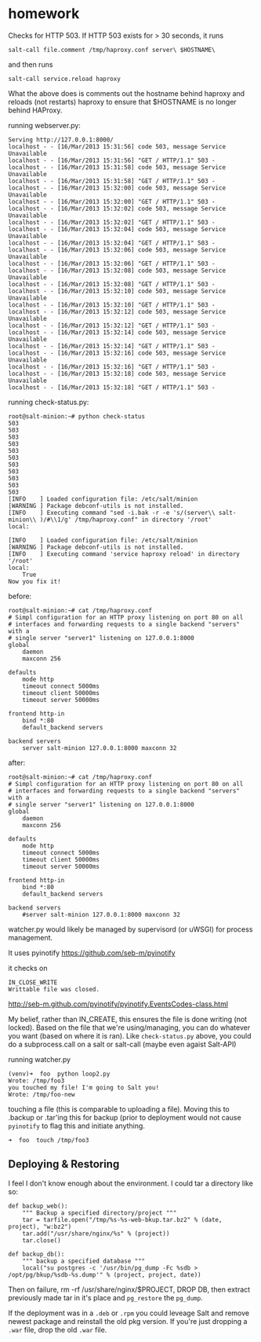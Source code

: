 homework
========


Checks for HTTP 503.  If HTTP 503 exists for > 30 seconds, it runs 

    salt-call file.comment /tmp/haproxy.conf server\ $HOSTNAME\ 

and then runs

    salt-call service.reload haproxy
    
What the above does is comments out the hostname behind haproxy and reloads (not restarts) haproxy to ensure that $HOSTNAME
is no longer behind HAProxy. 

running webserver.py:

    Serving http://127.0.0.1:8000/
    localhost - - [16/Mar/2013 15:31:56] code 503, message Service Unavailable
    localhost - - [16/Mar/2013 15:31:56] "GET / HTTP/1.1" 503 -
    localhost - - [16/Mar/2013 15:31:58] code 503, message Service Unavailable
    localhost - - [16/Mar/2013 15:31:58] "GET / HTTP/1.1" 503 -
    localhost - - [16/Mar/2013 15:32:00] code 503, message Service Unavailable
    localhost - - [16/Mar/2013 15:32:00] "GET / HTTP/1.1" 503 -
    localhost - - [16/Mar/2013 15:32:02] code 503, message Service Unavailable
    localhost - - [16/Mar/2013 15:32:02] "GET / HTTP/1.1" 503 -
    localhost - - [16/Mar/2013 15:32:04] code 503, message Service Unavailable
    localhost - - [16/Mar/2013 15:32:04] "GET / HTTP/1.1" 503 -
    localhost - - [16/Mar/2013 15:32:06] code 503, message Service Unavailable
    localhost - - [16/Mar/2013 15:32:06] "GET / HTTP/1.1" 503 -
    localhost - - [16/Mar/2013 15:32:08] code 503, message Service Unavailable
    localhost - - [16/Mar/2013 15:32:08] "GET / HTTP/1.1" 503 -
    localhost - - [16/Mar/2013 15:32:10] code 503, message Service Unavailable
    localhost - - [16/Mar/2013 15:32:10] "GET / HTTP/1.1" 503 -
    localhost - - [16/Mar/2013 15:32:12] code 503, message Service Unavailable
    localhost - - [16/Mar/2013 15:32:12] "GET / HTTP/1.1" 503 -
    localhost - - [16/Mar/2013 15:32:14] code 503, message Service Unavailable
    localhost - - [16/Mar/2013 15:32:14] "GET / HTTP/1.1" 503 -
    localhost - - [16/Mar/2013 15:32:16] code 503, message Service Unavailable
    localhost - - [16/Mar/2013 15:32:16] "GET / HTTP/1.1" 503 -
    localhost - - [16/Mar/2013 15:32:18] code 503, message Service Unavailable
    localhost - - [16/Mar/2013 15:32:18] "GET / HTTP/1.1" 503 -


running check-status.py:

    root@salt-minion:~# python check-status 
    503
    503
    503
    503
    503
    503
    503
    503
    503
    503
    503
    [INFO    ] Loaded configuration file: /etc/salt/minion
    [WARNING ] Package debconf-utils is not installed.
    [INFO    ] Executing command "sed -i.bak -r -e 's/(server\\ salt-minion\\ )/#\\1/g' /tmp/haproxy.conf" in directory '/root'
    local:
        
    [INFO    ] Loaded configuration file: /etc/salt/minion
    [WARNING ] Package debconf-utils is not installed.
    [INFO    ] Executing command 'service haproxy reload' in directory '/root'
    local:
        True
    Now you fix it!


before:

    root@salt-minion:~# cat /tmp/haproxy.conf
    # Simpl configuration for an HTTP proxy listening on port 80 on all
    # interfaces and forwarding requests to a single backend "servers" with a
    # single server "server1" listening on 127.0.0.1:8000
    global
        daemon
        maxconn 256

    defaults
        mode http
        timeout connect 5000ms
        timeout client 50000ms
        timeout server 50000ms

    frontend http-in
        bind *:80
        default_backend servers

    backend servers
        server salt-minion 127.0.0.1:8000 maxconn 32


after:

    root@salt-minion:~# cat /tmp/haproxy.conf
    # Simpl configuration for an HTTP proxy listening on port 80 on all
    # interfaces and forwarding requests to a single backend "servers" with a
    # single server "server1" listening on 127.0.0.1:8000
    global
        daemon
        maxconn 256

    defaults
        mode http
        timeout connect 5000ms
        timeout client 50000ms
        timeout server 50000ms

    frontend http-in
        bind *:80
        default_backend servers

    backend servers
        #server salt-minion 127.0.0.1:8000 maxconn 32
        
        
watcher.py would likely be managed by supervisord (or uWSGI) for process management. 

It uses pyinotify https://github.com/seb-m/pyinotify

it checks on 

    IN_CLOSE_WRITE
    Writtable file was closed. 
    
http://seb-m.github.com/pyinotify/pyinotify.EventsCodes-class.html
    
My belief, rather than IN_CREATE, this ensures the file is done writing (not locked). 
Based on the file that we're using/managing, you can do whatever you want (based on where it is ran). 
Like `check-status.py` above, you could do a subprocess.call on a salt or salt-call (maybe even agaist Salt-API)

running watcher.py

    (venv)➜  foo  python loop2.py
    Wrote: /tmp/foo3
    you touched my file! I'm going to Salt you!
    Wrote: /tmp/foo-new



touching a file (this is comparable to uploading a file). Moving this to .backup or .tar'ing this for backup (prior to
deployment would not cause `pyinotify` to flag this and initiate anything. 

    ➜  foo  touch /tmp/foo3
    

Deploying & Restoring
---------------------

I feel I don't know enough about the environment. I could tar a directory like so:

    def backup_web():
        """ Backup a specified directory/project """
        tar = tarfile.open("/tmp/%s-%s-web-bkup.tar.bz2" % (date, project), "w:bz2")
        tar.add("/usr/share/nginx/%s" % (project))
        tar.close()
        
    def backup_db():
        """ backup a specified database """
        local("su postgres -c '/usr/bin/pg_dump -Fc %sdb > /opt/pg/bkup/%sdb-%s.dump'" % (project, project, date))


Then on failure, rm -rf /usr/share/nginx/$PROJECT, DROP DB, then extract previously made tar in it's place 
and `pg_restore` the `pg_dump`. 

If the deployment was in a `.deb` or `.rpm` you could leveage Salt and remove newest package and reinstall the old pkg
version. If you're just dropping a `.war` file, drop the old `.war` file. 



